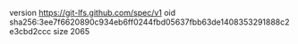 version https://git-lfs.github.com/spec/v1
oid sha256:3ee7f6620890c934eb6ff0244fbd05637fbb63de1408353291888c2e3cbd2ccc
size 2065
